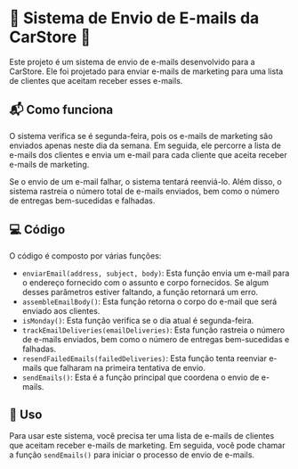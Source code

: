 # 🚗 Sistema de Envio de E-mails da CarStore 🚗


Este projeto é um sistema de envio de e-mails desenvolvido para a CarStore. Ele foi projetado para enviar e-mails de marketing para uma lista de clientes que aceitam receber esses e-mails.

## 📬 Como funciona

O sistema verifica se é segunda-feira, pois os e-mails de marketing são enviados apenas neste dia da semana. Em seguida, ele percorre a lista de e-mails dos clientes e envia um e-mail para cada cliente que aceita receber e-mails de marketing.

Se o envio de um e-mail falhar, o sistema tentará reenviá-lo. Além disso, o sistema rastreia o número total de e-mails enviados, bem como o número de entregas bem-sucedidas e falhadas.

## 💻 Código

O código é composto por várias funções:

- `enviarEmail(address, subject, body)`: Esta função envia um e-mail para o endereço fornecido com o assunto e corpo fornecidos. Se algum desses parâmetros estiver faltando, a função retornará um erro.
- `assembleEmailBody()`: Esta função retorna o corpo do e-mail que será enviado aos clientes.
- `isMonday()`: Esta função verifica se o dia atual é segunda-feira.
- `trackEmailDeliveries(emailDeliveries)`: Esta função rastreia o número de e-mails enviados, bem como o número de entregas bem-sucedidas e falhadas.
- `resendFailedEmails(failedDeliveries)`: Esta função tenta reenviar e-mails que falharam na primeira tentativa de envio.
- `sendEmails()`: Esta é a função principal que coordena o envio de e-mails.

## 🚀 Uso

Para usar este sistema, você precisa ter uma lista de e-mails de clientes que aceitam receber e-mails de marketing. Em seguida, você pode chamar a função `sendEmails()` para iniciar o processo de envio de e-mails.


